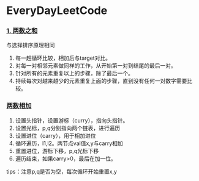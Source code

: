 # EveryDayLeetCode



### [1. 两数之和](https://leetcode-cn.com/problems/two-sum/)

与选择排序原理相同

1. 每一趟循环比较，相加后与target对比。
2. 对每一对相邻元素做同样的工作，从开始第一对到结尾的最后一对。 
3. 针对所有的元素重复以上的步骤，除了最后一个。
4. 持续每次对越来越少的元素重复上面的步骤，直到没有任何一对数字需要比较。

### [两数相加](https://leetcode-cn.com/problems/add-two-numbers/)

1. 设置头指针，设置游标（curry），指向头指针。
2. 设置光标，p,q分别指向两个链表，进行遍历
3. 设置进位（carry），用于相加进位
4. 循环遍历，l1,l2。两节点val值x,y与carry相加
5. 重置进位，游标下移，p,q光标下移
6. 遍历结束，如果carry>0，最后在加一位。

tips：注意p,q是否为空，每次循环开始重置x,y